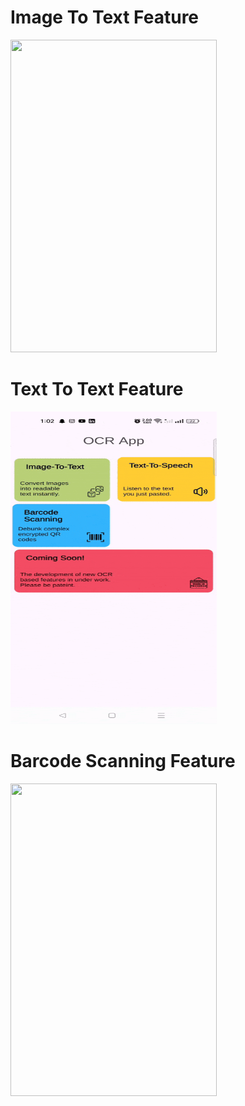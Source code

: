# Image To Text Feature
<img src="itt.gif" width="330" height="500">

# Text To Text Feature
<img src="tts.gif" width="330" height="500">

# Barcode Scanning Feature
<img src="bs.gif" width="330" height="500">
